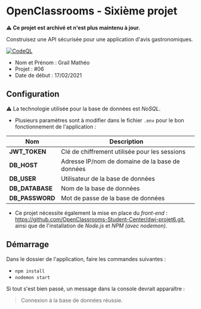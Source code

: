 # OpenClassrooms - Sixième projet
**⚠️ Ce projet est archivé et n'est plus maintenu à jour.**

Construisez une API sécurisée pour une application d'avis gastronomiques.

[![CodeQL](https://github.com/matheograil/MatheoGrail_6_17022021/actions/workflows/codeql-analysis.yml/badge.svg)](https://github.com/matheograil/MatheoGrail_6_17022021/actions/workflows/codeql-analysis.yml)

- Nom et Prénom : Grail Mathéo
- Projet : #06
- Date de début : 17/02/2021
## Configuration
⚠️ La technologie utilisée pour la base de données est _NoSQL_.
* Plusieurs paramètres sont à modifier dans le fichier `.env` pour le bon fonctionnement de l'application :

| Nom  | Description |
| --- | --- |
| **JWT_TOKEN**  | Clé de chiffrement utilisée pour les sessions |
| **DB_HOST** | Adresse IP/nom de domaine de la base de données |
| **DB_USER** | Utilisateur de la base de données |
| **DB_DATABASE** | Nom de la base de données |
| **DB_PASSWORD** | Mot de passe de la base de données |
* Ce projet nécessite également la mise en place du _front-end_ : https://github.com/OpenClassrooms-Student-Center/dwj-projet6.git, ainsi que de l'installation de _Node.js_ et _NPM (avec nodemon)_.
## Démarrage
Dans le dossier de l'application, faire les commandes suivantes :
* `npm install`
* `nodemon start`

Si tout s'est bien passé, un message dans la console devrait apparaître :
> Connexion à la base de données réussie.
